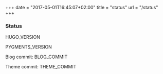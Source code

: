 +++
date = "2017-05-01T16:45:07+02:00"
title = "status"
url = "/status"
+++

### Status

HUGO_VERSION

PYGMENTS_VERSION

Blog commit: BLOG_COMMIT     

Theme commit: THEME_COMMIT  